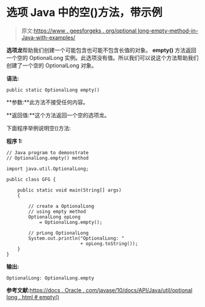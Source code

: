 # 选项 Java 中的空()方法，带示例

> 原文:[https://www . geesforgeks . org/optional long-empty-method-in-Java-with-examples/](https://www.geeksforgeeks.org/optionallong-empty-method-in-java-with-examples/)

**选项龙**帮助我们创建一个可能包含也可能不包含长值的对象。 **empty()** 方法返回一个空的 OptionalLong 实例。此选项没有值。所以我们可以说这个方法帮助我们创建了一个空的 OptionalLong 对象。

**语法:**

```
public static OptionalLong empty()

```

**参数:**此方法不接受任何内容。

**返回值:**这个方法返回一个空的选项龙。

下面程序举例说明空()方法:

**程序 1:**

```
// Java program to demonstrate
// OptionalLong.empty() method

import java.util.OptionalLong;

public class GFG {

    public static void main(String[] args)
    {

        // create a OptionalLong
        // using empty method
        OptionalLong opLong
            = OptionalLong.empty();

        // prLong OptionalLong
        System.out.println("OptionalLong: "
                           + opLong.toString());
    }
}
```

**输出:**

```
OptionalLong: OptionalLong.empty

```

**参考文献:**[https://docs . Oracle . com/javase/10/docs/API/Java/util/optional long . html # empty()](https://docs.oracle.com/javase/10/docs/api/java/util/OptionalLong.html#empty())